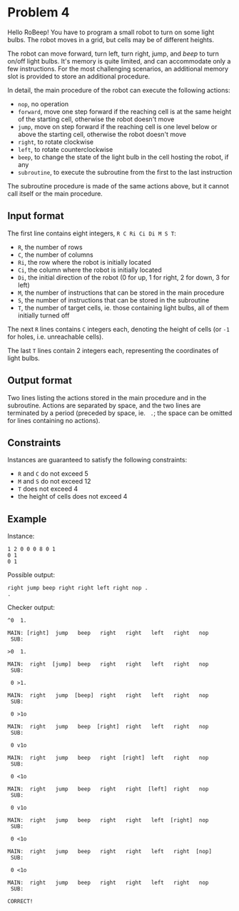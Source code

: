 # Problem 4

Hello RoBeep!
You have to program a small robot to turn on some light bulbs.
The robot moves in a grid, but cells may be of different heights.

The robot can move forward, turn left, turn right, jump, and *beep* to turn on/off light bulbs.
It's memory is quite limited, and can accommodate only a few instructions.
For the most challenging scenarios, an additional memory slot is provided to store an additional procedure.

In detail, the main procedure of the robot can execute the following actions:
* `nop`, no operation
* `forward`, move one step forward if the reaching cell is at the same height of the starting cell, otherwise the robot doesn't move
* `jump`, move on step forward if the reaching cell is one level below or above the starting cell, otherwise the robot doesn't move
* `right`, to rotate clockwise
* `left`, to rotate counterclockwise
* `beep`, to change the state of the light bulb in the cell hosting the robot, if any
* `subroutine`, to execute the subroutine from the first to the last instruction

The subroutine procedure is made of the same actions above, but it cannot call itself or the main procedure.


## Input format

The first line contains eight integers, `R C Ri Ci Di M S T`:
* `R`, the number of rows
* `C`, the number of columns
* `Ri`, the row where the robot is initially located
* `Ci`, the column where the robot is initially located
* `Di`, the initial direction of the robot (0 for up, 1 for right, 2 for down, 3 for left)
* `M`, the number of instructions that can be stored in the main procedure
* `S`, the number of instructions that can be stored in the subroutine
* `T`, the number of target cells, ie. those containing light bulbs, all of them initially turned off

The next `R` lines contains `C` integers each, denoting the height of cells (or `-1` for holes, i.e. unreachable cells).

The last `T` lines contain 2 integers each, representing the coordinates of light bulbs.


## Output format

Two lines listing the actions stored in the main procedure and in the subroutine.
Actions are separated by space, and the two lines are terminated by a period (preceded by space, ie. <code>&nbsp;.</code>; the space can be omitted for lines containing no actions).


## Constraints

Instances are guaranteed to satisfy the following constraints:

* `R` and `C` do not exceed 5
* `M` and `S` do not exceed 12
* `T` does not exceed 4
* the height of cells does not exceed 4


## Example

Instance:

```
1 2 0 0 0 8 0 1
0 1
0 1
```

Possible output:

```
right jump beep right right left right nop .
.
```

Checker output:

```
^0  1.

MAIN: [right]  jump   beep   right   right   left   right   nop  
 SUB: 

>0  1.

MAIN:  right  [jump]  beep   right   right   left   right   nop  
 SUB: 

 0 >1.

MAIN:  right   jump  [beep]  right   right   left   right   nop  
 SUB: 

 0 >1o

MAIN:  right   jump   beep  [right]  right   left   right   nop  
 SUB: 

 0 v1o

MAIN:  right   jump   beep   right  [right]  left   right   nop  
 SUB: 

 0 <1o

MAIN:  right   jump   beep   right   right  [left]  right   nop  
 SUB: 

 0 v1o

MAIN:  right   jump   beep   right   right   left  [right]  nop  
 SUB: 

 0 <1o

MAIN:  right   jump   beep   right   right   left   right  [nop] 
 SUB: 

 0 <1o

MAIN:  right   jump   beep   right   right   left   right   nop  
 SUB: 

CORRECT!
```
